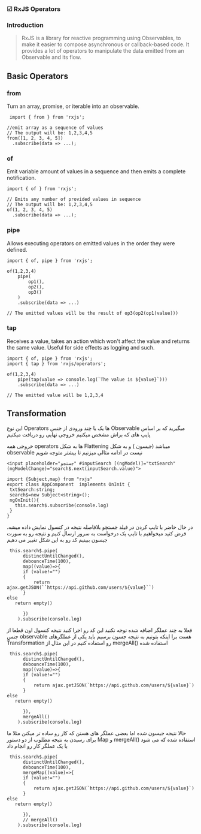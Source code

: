 ### ☑ RxJS Operators 

 ### Introduction
 > RxJS is a library for reactive programming using Observables, to make it easier to compose asynchronous or callback-based code.
 It provides a lot of operators to manipulate the data emitted from an Observable and its flow.
  
   ## Basic Operators
   ### from
   Turn an array, promise, or iterable into an observable.
  ```
   import { from } from 'rxjs';

//emit array as a sequence of values
// The output will be: 1,2,3,4,5
from([1, 2, 3, 4, 5])
    .subscribe(data => ...);
 ```
  ### of
  Emit variable amount of values in a sequence and then emits a complete notification.
  ```
  import { of } from 'rxjs';

// Emits any number of provided values in sequence
// The output will be: 1,2,3,4,5
of(1, 2, 3, 4, 5)
    .subscribe(data => ...);
```
     
### pipe
Allows executing operators on emitted values in the order they were defined.
```
import { of, pipe } from 'rxjs';

of(1,2,3,4)
    pipe(
        op1(),
        op2(),
        op3()
    )
    .subscribe(data => ...)

// The emitted values will be the result of op3(op2(op1(value)))
```

### tap
Receives a value, takes an action which won't affect the value and returns the same value.
Useful for side effects as logging and such.
```
import { of, pipe } from 'rxjs';
import { tap } from 'rxjs/operators';

of(1,2,3,4)
    pipe(tap(value => console.log(`The value is ${value}`)))
    .subscribe(data => ...)

// The emitted value will be 1,2,3,4
```
 ## Transformation
 این نوع Operators ها یک یا چند ورودی از جنس Observable میگیرید که بر اساس پایپ های که براش مشخص میکنیم خروجی نهایی رو دریافت میکنیم
 
 خروجی همه operators  ها به شکل Flattening میباشد (جیسون )  و به شکل observable نیست در ادامه مثالی میزنیم تا بیشتر متوجه شویم
 ```
 <input placeholder="جستجو" #inputSearch [(ngModel)]="txtSearch" (ngModelChange)="search$.next(inputSearch.value)">
 ```
 ```
 import {Subject,map} from "rxjs"
 export class AppComponent  implements OnInit {
  txtSearch:string;
  search$=new Subject<string>();
  ngOnInit(){
    this.search$.subscribe(console.log)
  }
}
```
در حال حاضر با تایپ کردن در فیلد جستچو بلافاصله نتیجه در کنسول نمایش داده میشه. فرض کنید میخواهیم با تایپ یک درخواست به سرور ارسال کنیم و نتیجه رو به سورت جیسون ببینیم
کد رو به این شکل تغییر می دهیم
```
 this.search$.pipe(
      distinctUntilChanged(),
      debounceTime(100),
      map((value)=>{
      if (value!="")
      {
          return ajax.getJSON(``https://api.github.com/users/${value}``)
      }
else
   return empty()

      })
    ).subscribe(console.log)
```
فعلا به چند عملگر اضافه شده توجه نکنید این کد رو اجرا کنید نتیجه کنسول اون قطعا از جنس observable  هست برا اینکه بتونیم به نتیجه جسون برسیم باید یکی از عملگرهای Transformation   رو استفاده کنیم در این مثال از  mergeAll()  استفاده شده
```
 this.search$.pipe(
      distinctUntilChanged(),
      debounceTime(100),
      map((value)=>{
      if (value!="")
      {
          return ajax.getJSON(`https://api.github.com/users/${value}`)
      }
else
   return empty()

      }),
      mergeAll()
    ).subscribe(console.log)
```
حالا نتیجه جیسون شده اما بعضی عملگر های هستن که کار رو ساده تر میکنن مثلا ما برای رسیدن به نتیجه مطلوب از دو دستور Map و mergeAll()   استفاده شده که می شود با یک عملگر کار رو انجام داد
```
 this.search$.pipe(
      distinctUntilChanged(),
      debounceTime(100),
      mergeMap((value)=>{
      if (value!="")
      {
          return ajax.getJSON(`https://api.github.com/users/${value}`)
      }
else
   return empty()

      }),
      // mergeAll()
    ).subscribe(console.log)
```

